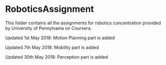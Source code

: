 # RoboticsAssignment

This folder contains all the assignments for robotics concentration provided by University of Pennylvania on Coursera.

Updated 1st May 2018: Motion Planning part is added

Updated 7th May 2018: Mobility part is added

Updated 30th May 2018: Perception part is added
